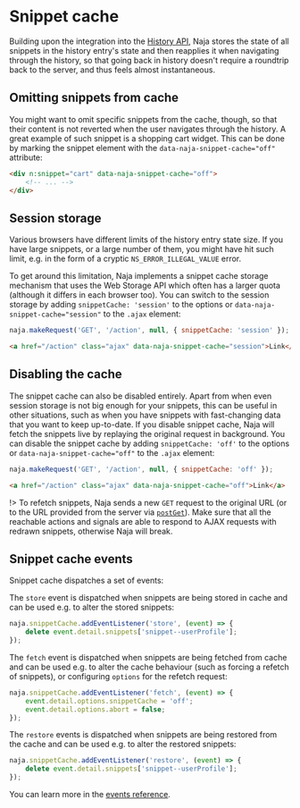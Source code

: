 # Snippet cache

Building upon the integration into the [History API](history.md), Naja stores the state of all snippets in the history entry's state and then reapplies it when navigating through the history, so that going back in history doesn't require a roundtrip back to the server, and thus feels almost instantaneous.


## Omitting snippets from cache

You might want to omit specific snippets from the cache, though, so that their content is not reverted when the user navigates through the history. A great example of such snippet is a shopping cart widget. This can be done by marking the snippet element with the `data-naja-snippet-cache="off"` attribute:

```html
<div n:snippet="cart" data-naja-snippet-cache="off">
    <!-- ... -->
</div>
```


## Session storage

Various browsers have different limits of the history entry state size. If you have large snippets, or a large number of them, you might have hit such limit, e.g. in the form of a cryptic `NS_ERROR_ILLEGAL_VALUE` error.

To get around this limitation, Naja implements a snippet cache storage mechanism that uses the Web Storage API which often has a larger quota (although it differs in each browser too). You can switch to the session storage by adding `snippetCache: 'session'` to the options or `data-naja-snippet-cache="session"` to the `.ajax` element:

```js
naja.makeRequest('GET', '/action', null, { snippetCache: 'session' });
```

```html
<a href="/action" class="ajax" data-naja-snippet-cache="session">Link</a>
```


## Disabling the cache

The snippet cache can also be disabled entirely. Apart from when even session storage is not big enough for your snippets, this can be useful in other situations, such as when you have snippets with fast-changing data that you want to keep up-to-date. If you disable snippet cache, Naja will fetch the snippets live by replaying the original request in background. You can disable the snippet cache by adding `snippetCache: 'off'` to the options or `data-naja-snippet-cache="off"` to the `.ajax` element:

```js
naja.makeRequest('GET', '/action', null, { snippetCache: 'off' });
```

```html
<a href="/action" class="ajax" data-naja-snippet-cache="off">Link</a>
```

!> To refetch snippets, Naja sends a new `GET` request to the original URL (or to the URL provided from the server via [`postGet`](history.md#prg-considerations)). Make sure that all the reachable actions and signals are able to respond to AJAX requests with redrawn snippets, otherwise Naja will break.


## Snippet cache events

Snippet cache dispatches a set of events:

The `store` event is dispatched when snippets are being stored in cache and can be used e.g. to alter the stored snippets:

```js
naja.snippetCache.addEventListener('store', (event) => {
	delete event.detail.snippets['snippet--userProfile'];
});
```

The `fetch` event is dispatched when snippets are being fetched from cache and can be used e.g. to alter the cache behaviour (such as forcing a refetch of snippets), or configuring `options` for the refetch request:

```js
naja.snippetCache.addEventListener('fetch', (event) => {
	event.detail.options.snippetCache = 'off';
	event.detail.options.abort = false;
});
```

The `restore` events is dispatched when snippets are being restored from the cache and can be used e.g. to alter the restored snippets:

```js
naja.snippetCache.addEventListener('restore', (event) => {
	delete event.detail.snippets['snippet--userProfile'];
});
```

You can learn more in the [events reference](events.md#snippetcache).

